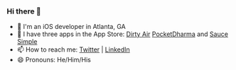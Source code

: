 ### Hi there 👋

- 📛  I'm an iOS developer in Atlanta, GA
- 📱  I have three apps in the App Store: [Dirty Air](https://apps.apple.com/jp/app/dirty-air/id6443592998)  [PocketDharma](https://apps.apple.com/zw/app/pocket-dharma/id1583687660) and [Sauce Simple](https://apps.apple.com/zw/app/sauce-simple/id1569193677)
- 📫  How to reach me: [Twitter](https://twitter.com/ShuggieBlaine) | [LinkedIn](https://www.linkedin.com/in/dannheisser/)
- 😄  Pronouns: He/Him/His
